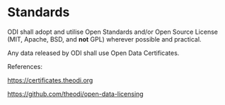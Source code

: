 # Standards

ODI shall adopt and utilise Open Standards and/or Open Source License (MIT, Apache, BSD, and **not** GPL) wherever possible and practical.

Any data released by ODI shall use Open Data Certificates.

References:

https://certificates.theodi.org

https://github.com/theodi/open-data-licensing
